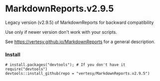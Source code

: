# MarkdownReports.v2.9.5
Legacy version (v2.9.5) of MarkdownReports for backward compatibility

Use only if newer version don't work with your scripts.

See https://vertesy.github.io/MarkdownReports for a general description.


### Install

```
# install.packages("devtools"); # If you don't have it
require("devtools")
devtools::install_github(repo = "vertesy/MarkdownReports.v2.9.5")
```
